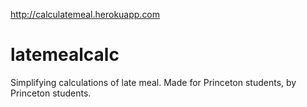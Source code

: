 http://calculatemeal.herokuapp.com
# latemealcalc
Simplifying calculations of late meal. Made for Princeton students, by Princeton students.
